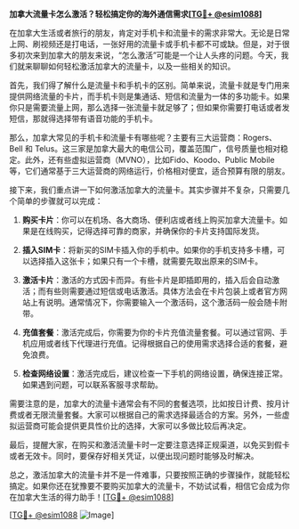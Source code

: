 **加拿大流量卡怎么激活？轻松搞定你的海外通信需求[[TG💪+ @esim1088](https://t.me/s/esim1088)]**

在加拿大生活或者旅行的朋友，肯定对手机卡和流量卡的需求非常大。无论是日常上网、刷视频还是打电话，一张好用的流量卡或手机卡都不可或缺。但是，对于很多初次来到加拿大的朋友来说，“怎么激活”可能是一个让人头疼的问题。今天，我们就来聊聊如何轻松激活加拿大的流量卡，以及一些相关的知识。

首先，我们得了解什么是流量卡和手机卡的区别。简单来说，流量卡就是专门用来提供网络流量的卡片，而手机卡则是集通话、短信和流量为一体的多功能卡。如果你只是需要流量上网，那么选择一张流量卡就足够了；但如果你需要打电话或者发短信，那就得选择带有语音功能的手机卡。

那么，加拿大常见的手机卡和流量卡有哪些呢？主要有三大运营商：Rogers、Bell 和 Telus。这三家是加拿大最大的电信公司，覆盖范围广，信号质量也相对稳定。此外，还有些虚拟运营商（MVNO），比如Fido、Koodo、Public Mobile等，它们通常基于三大运营商的网络运行，价格相对便宜，适合预算有限的朋友。

接下来，我们重点讲一下如何激活加拿大的流量卡。其实步骤并不复杂，只需要几个简单的步骤就可以完成：

1. **购买卡片**：你可以在机场、各大商场、便利店或者线上购买加拿大流量卡。如果是在线购买，记得选择可靠的商家，并确保你的卡片支持国际发货。

2. **插入SIM卡**：将新买的SIM卡插入你的手机中。如果你的手机支持多卡槽，可以选择插入这张卡；如果只有一个卡槽，就需要先取出原来的SIM卡。

3. **激活卡片**：激活的方式因卡而异。有些卡片是即插即用的，插入后会自动激活；而有些则需要通过短信或电话激活。具体方法会在卡片包装上或者官方网站上有说明。通常情况下，你需要输入一个激活码，这个激活码一般会随卡附带。

4. **充值套餐**：激活完成后，你需要为你的卡片充值流量套餐。可以通过官网、手机应用或者线下代理进行充值。记得根据自己的使用需求选择合适的套餐，避免浪费。

5. **检查网络设置**：激活完成后，建议检查一下手机的网络设置，确保连接正常。如果遇到问题，可以联系客服寻求帮助。

需要注意的是，加拿大的流量卡通常会有不同的套餐选项，比如按日计费、按月计费或者无限流量套餐。大家可以根据自己的需求选择最适合的方案。另外，一些虚拟运营商可能会提供更具性价比的选择，大家可以多做比较后再决定。

最后，提醒大家，在购买和激活流量卡时一定要注意选择正规渠道，以免买到假卡或者无效卡。同时，要保存好相关凭证，以便出现问题时能够及时解决。

总之，激活加拿大的流量卡并不是一件难事，只要按照正确的步骤操作，就能轻松搞定。如果你还在犹豫要不要购买加拿大的流量卡，不妨试试看，相信它会成为你在加拿大生活的得力助手！[[TG💪+ @esim1088](https://t.me/s/esim1088)]

[[TG💪+ @esim1088](https://t.me/s/esim1088) ![Image](https://i.postimg.cc/4NQfJmqS/Snipaste-2025-05-13-00-14-12.png)]